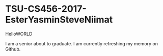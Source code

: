 # TSU-CS456-2017-EsterYasminSteveNiimat
HelloWORLD

I am a senior about to graduate. I am currently refreshing my memory on Github. 
